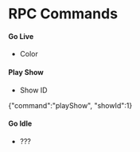 # RPC Commands

#### Go Live

 * Color

#### Play Show

 * Show ID

 {"command":"playShow", "showId":1}

#### Go Idle

 * ???
